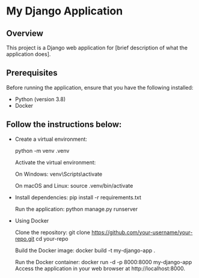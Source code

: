 # My Django Application

## Overview

This project is a Django web application for [brief description of what the application does].

## Prerequisites

Before running the application, ensure that you have the following installed:

- Python (version 3.8)
- Docker

## Follow the instructions below:

 - Create a virtual environment:

    python -m venv .venv


    Activate the virtual environment:

    On Windows:
    venv\Scripts\activate

    On macOS and Linux:
    source .venv/bin/activate



- Install dependencies:
    pip install -r requirements.txt


    Run the application:
    python manage.py runserver


- Using Docker

    Clone the repository:
    git clone https://github.com/your-username/your-repo.git
    cd your-repo


    Build the Docker image:
    docker build -t my-django-app .

    Run the Docker container:
    docker run -d -p 8000:8000 my-django-app
    Access the application in your web browser at http://localhost:8000.